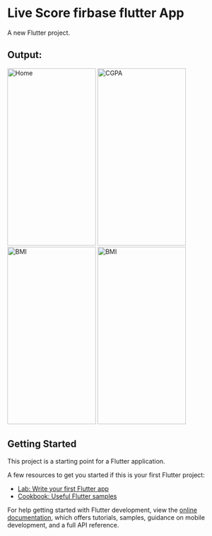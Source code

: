 # Live Score firbase flutter App
A new Flutter project.

## Output:
<img src="https://github.com/firose-munna/Ostad_Flutter_Dart/assets/105736440/c5674865-8df5-4050-a463-6b44d386f3fe" alt="Home" height="400" width="200">
<img src="https://github.com/firose-munna/Ostad_Flutter_Dart/assets/105736440/74650d4b-058d-4d76-ad4d-2ba8e84527ea" alt="CGPA" height="400" width="200">
<img src="https://github.com/firose-munna/Ostad_Flutter_Dart/assets/105736440/e02bb9c8-d2ff-431d-8492-3fad332241b6" alt="BMI" height="400" width="200">
<img src="https://github.com/firose-munna/Ostad_Flutter_Dart/assets/105736440/efc3237e-9b3f-47c6-877c-85bdd46f1639" alt="BMI" height="400" width="200">

## Getting Started

This project is a starting point for a Flutter application.

A few resources to get you started if this is your first Flutter project:

- [Lab: Write your first Flutter app](https://docs.flutter.dev/get-started/codelab)
- [Cookbook: Useful Flutter samples](https://docs.flutter.dev/cookbook)

For help getting started with Flutter development, view the
[online documentation](https://docs.flutter.dev/), which offers tutorials,
samples, guidance on mobile development, and a full API reference.
